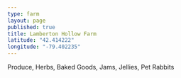 ```yaml
---
type: farm
layout: page
published: true
title: Lamberton Hollow Farm
latitude: "42.414222"
longitude: "-79.402235"
---
```


Produce, Herbs, Baked Goods, Jams, Jellies, Pet Rabbits